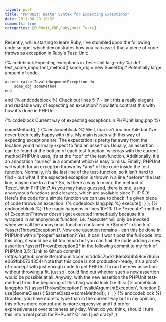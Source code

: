 ```yaml
---
layout: post
title: "PHPUnit: Better Syntax for Expecting Exceptions"
date: 2011-08-29 18:32
comments: true
categories: [PHPUnit,PHP,Ruby,Unit Tests] 
---
```

Recently, while starting to learn Ruby, I've stumbled upon the following code snippet
which demonstrates how you can assert that a piece of code throws as exception in Ruby's Test::Unit:

{% codeblock Expecting exceptions in Test::Unit lang:ruby %}
def test_some_important_method()
	some_obj = new SomeObj
	# Potentially large amount of code

	assert_raise InvalidArgumentException do
		some_obj.someMethod
	end
end
{% endcodeblock %}
Check out lines 5-7 - isn't this a really elegant and readable way of expecting an exception?
Now let's contrast this with how it's done in PHPUnit:
<!--more-->
{% codeblock Current way of expecting exceptions in PHPUnit lang:php %}
<?php
/**
 * @expectedException InvalidArgumentException
 */
public function testSomeImportantMethod() {
	$some_obj = new SomeObj();
	// Potentially large amount of code

	$some_obj->someMethod();
}
{% endcodeblock %}
Well, that isn't too horrible but I've never been really happy with this.  
My main issues with this way of expecting exceptions are:

The expectation is pretty far away from the location you'd normally expect to find an assertion.
Usually, an assertion can be found at the bottom of each test function, whereas with the current method PHPUnit uses,
it's at the *top* of the test-function.

Additionally, it's an annotation "buried" in a comment which is easy to miss.

Finally, PHPUnit will watch for an exception thrown by *any* of the code inside the test-function. Normally,
it's the last line of the test-function, so it isn't hard to find - but what if the expected exception is thrown in
a line *before* the last line, maybe due to a bug?

So, is there a way to mimic the method of Test::Unit in PHPUnit?  
As you may have guessed, there is one, using anonymous functions and closures, which are available since PHP 5.3!

Here's the code for a simple function we can use to check if a given piece of code throws an exception:
{% codeblock lang:php %}
<?php
function assertThrowsException($exception_name, $code) {
	$e = null;
	try{
		$code();
	}catch (Exception $e) {
		// No more code, we only want to catch the exception in $e
	}

	if($e && $e instanceof $exception_name) {
		echo "\nCorrect exception thrown!\n";
	}else{
		echo "\nIncorrect exception thrown!\n";
	}
}
{% endcodeblock %}
Confused?  
Well, the most important line of that function is line 5.    
There, the anonymous function that was passed into the function as the second argument gets executed, which allows
us to catch any exception thrown by it.

Still confused? Let's check out an example:
{% codeblock Let's throw an exception, yay! lang:php %}
<?php
class ExceptionThrower {
	public function execute() {
		throw new \InvalidArgumentException("I'm an exception");
	}
}

$subject = new ExceptionThrower();

assertThrowsException('InvalidArgumentException', function () use ($subject) {
		$subject->execute();
	}
);
{% endcodeblock %}

The magic happens in lines 10-13:  
The *execute*-method of ExceptionThrower doesn't get executed immediately because it's wrapped in an anonymous function, i.e.
*execute* will only be invoked when we call the anonymous function contained in *$code* in line 5 of *assertThrowsException()*.

Now one question remains - can this be done in PHPUnit with a "proper" assertion?  
Yes, it can!

I won't post the full code into this blog, it would be a bit too much but you can find the code adding a new assertion
*assertThrowsException()* in the following commit to my fork of PHPUnit 3.5:  
[Link to Github commit](https://github.com/kiltec/phpunit/commit/dd5c7bd71d6eb8d4b58ce79b5ae069fbb0734354)  
Note that this code is not production-ready, it's a proof-of-concept with just enough code to get PHPUnit to run the
new assertion without throwing a fit, just so I could find out whether such a new assertion would be possible at all.

Anyway, with the new assertion the PHPUnit test-method from the beginning of this blog would look like this:
{% codeblock lang:php %}
<?php
public function testSomeImportantMethod() {
	$someClass = new SomeClass();

	$this->assertThrowsException('InvalidArgumentException', function () use($someClass) {
			$someClass->someMethod();
		}
	);
}
{% endcodeblock %}

Granted, you have more to type than in the current way but in my opinion, this offers more control and is more expressive and I'd prefer 
expressiveness over terseness any day.

What do you think, should I turn this into a real patch for PHPUnit?  
Or am I just crazy? ;)
